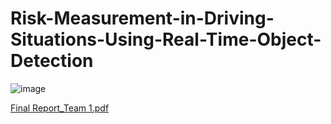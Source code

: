 # Risk-Measurement-in-Driving-Situations-Using-Real-Time-Object-Detection
![image](https://user-images.githubusercontent.com/77192299/199256282-e0e8f632-f581-46d2-8e61-3122a947eefa.png)

[Final Report_Team 1.pdf](https://github.com/calisyj/Risk-Measurement-in-Driving-Situations-Using-Real-Time-Object-Detection/files/9910826/Final.Report_Team.1.pdf)
